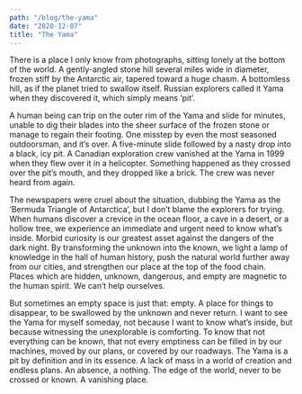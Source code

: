 ```yaml
---
path: "/blog/the-yama"
date: "2020-12-07"
title: "The Yama"
---
```


There is a place I only know from photographs, sitting lonely at the bottom of the world. A gently-angled stone hill several miles wide in diameter, frozen stiff by the Antarctic air, tapered toward a huge chasm. A bottomless hill, as if the planet tried to swallow itself. Russian explorers called it Yama when they discovered it, which simply means ‘pit’.

A human being can trip on the outer rim of the Yama and slide for minutes, unable to dig their blades into the sheer surface of the frozen stone or manage to regain their footing. One misstep by even the most seasoned outdoorsman, and it’s over. A five-minute slide followed by a nasty drop into a black, icy pit. A Canadian exploration crew vanished at the Yama in 1999 when they flew over it in a helicopter. Something happened as they crossed over the pit’s mouth, and they dropped like a brick. The crew was never heard from again.

The newspapers were cruel about the situation, dubbing the Yama as the ‘Bermuda Triangle of Antarctica’, but I don’t blame the explorers for trying. When humans discover a crevice in the ocean floor, a cave in a desert, or a hollow tree, we experience an immediate and urgent need to know what’s inside. Morbid curiosity is our greatest asset against the dangers of the dark night. By transforming the unknown into the known, we light a lamp of knowledge in the hall of human history, push the natural world further away from our cities, and strengthen our place at the top of the food chain. Places which are hidden, unknown, dangerous, and empty are magnetic to the human spirit. We can’t help ourselves.

But sometimes an empty space is just that: empty. A place for things to disappear, to be swallowed by the unknown and never return. I want to see the Yama for myself someday, not because I want to know what’s inside, but because witnessing the unexplorable is comforting. To know that not everything can be known, that not every emptiness can be filled in by our machines, moved by our plans, or covered by our roadways. The Yama is a pit by definition and in its essence. A lack of mass in a world of creation and endless plans. An absence, a nothing. The edge of the world, never to be crossed or known. A vanishing place.
